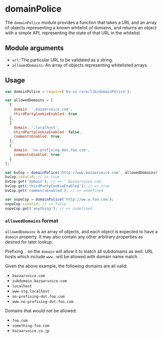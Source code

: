 # domainPolice

The `domainPolice` module provides a function that takes a URL and an array of
objects representing a known whitelist of domains, and returns an object with a
simple API, representing the state of that URL in the whitelist.

## Module arguments

 - `url`: The particular URL to be validated as a string.
 - `allowedDomains`: An array of objects representing whitelisted arrays.

## Usage

```javascript
var domainPolice = require('bv-ui-core/lib/domainPolice');

var allowedDomains = [
  {
    domain: '.bazaarvoice.com',
    thirdPartyCookieEnabled: true
  },
  {
    domain: '.localhost',
    thirdPartyCookieEnabled: false,
    commentsEnabled: true,
  },
  {
    domain: 'no-prefixing-dot.foo.com',
    commentsEnabled: true
  }
];

var bvCop = domainPolice('http://www.bazaarvoice.com', allowedDomains);
bvCop.isValid; // => true
bvCop.get('domain'); // => '.bazaarvoice.com'
bvCop.get('thirdPartyCookieEnabled'); // => true
bvCop.get('commentsEnabled'); // => undefined

var nopeCop = domainPolice('http://ww.w.foo.com');
nopeCop.isValid; // => false
nopeCop.get('anything'); // => undefined
```

### `allowedDomains` format

`allowedDomains` is an array of objects, and each object is expected to have a
`domain` property. It may also contain any other arbitrary properties as desired
for later lookup.

Prefixing `.` on the `domain` will allow it to match all subdomains as well.
URL hosts which include `www.` will be allowed with domain name match.

Given the above example, the following domains are all valid:

- `bazaarvoice.com`
- `subdomain.bazaarvoice.com`
- `localhost`
- `www-stg.localhost`
- `no-prefixing-dot.foo.com`
- `www.no-prefixing-dot.foo.com`

Domains that would not be allowed:

- `foo.com`
- `something.foo.com`
- `bazaarvoice.co.jp`
